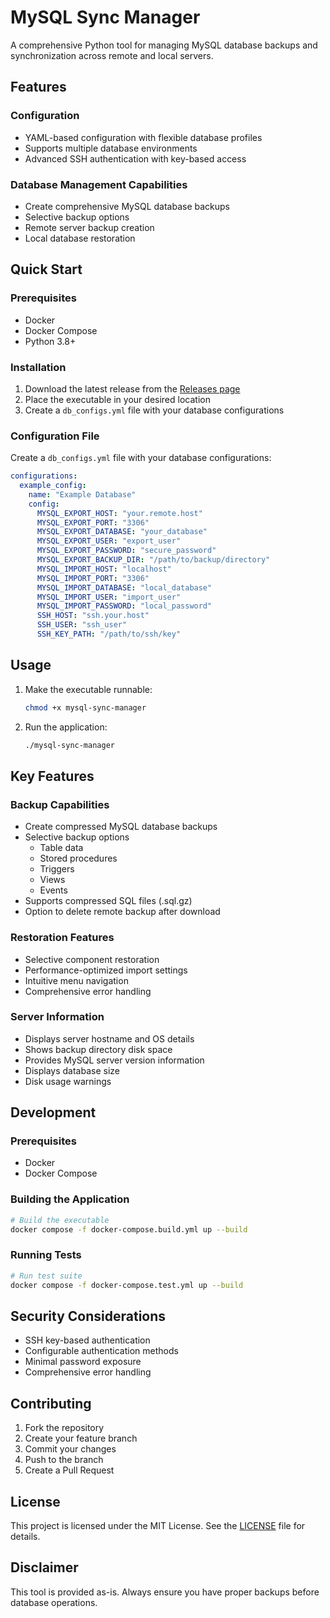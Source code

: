 # MySQL Sync Manager

A comprehensive Python tool for managing MySQL database backups and synchronization across remote and local servers.

## Features

### Configuration
- YAML-based configuration with flexible database profiles
- Supports multiple database environments
- Advanced SSH authentication with key-based access

### Database Management Capabilities
- Create comprehensive MySQL database backups
- Selective backup options
- Remote server backup creation
- Local database restoration

## Quick Start

### Prerequisites
- Docker
- Docker Compose
- Python 3.8+

### Installation
1. Download the latest release from the [Releases page](../../releases)
2. Place the executable in your desired location
3. Create a `db_configs.yml` file with your database configurations

### Configuration File
Create a `db_configs.yml` file with your database configurations:

```yaml
configurations:
  example_config:
    name: "Example Database"
    config:
      MYSQL_EXPORT_HOST: "your.remote.host"
      MYSQL_EXPORT_PORT: "3306"
      MYSQL_EXPORT_DATABASE: "your_database"
      MYSQL_EXPORT_USER: "export_user"
      MYSQL_EXPORT_PASSWORD: "secure_password"
      MYSQL_EXPORT_BACKUP_DIR: "/path/to/backup/directory"
      MYSQL_IMPORT_HOST: "localhost"
      MYSQL_IMPORT_PORT: "3306"
      MYSQL_IMPORT_DATABASE: "local_database"
      MYSQL_IMPORT_USER: "import_user"
      MYSQL_IMPORT_PASSWORD: "local_password"
      SSH_HOST: "ssh.your.host"
      SSH_USER: "ssh_user"
      SSH_KEY_PATH: "/path/to/ssh/key"
```

## Usage

1. Make the executable runnable:
   ```bash
   chmod +x mysql-sync-manager
   ```

2. Run the application:
   ```bash
   ./mysql-sync-manager
   ```

## Key Features

### Backup Capabilities
- Create compressed MySQL database backups
- Selective backup options
  - Table data
  - Stored procedures
  - Triggers
  - Views
  - Events
- Supports compressed SQL files (.sql.gz)
- Option to delete remote backup after download

### Restoration Features
- Selective component restoration
- Performance-optimized import settings
- Intuitive menu navigation
- Comprehensive error handling

### Server Information
- Displays server hostname and OS details
- Shows backup directory disk space
- Provides MySQL server version information
- Displays database size
- Disk usage warnings

## Development

### Prerequisites
- Docker
- Docker Compose

### Building the Application
```bash
# Build the executable
docker compose -f docker-compose.build.yml up --build
```

### Running Tests
```bash
# Run test suite
docker compose -f docker-compose.test.yml up --build
```

## Security Considerations
- SSH key-based authentication
- Configurable authentication methods
- Minimal password exposure
- Comprehensive error handling

## Contributing
1. Fork the repository
2. Create your feature branch
3. Commit your changes
4. Push to the branch
5. Create a Pull Request

## License
This project is licensed under the MIT License. See the [LICENSE](LICENSE) file for details.

## Disclaimer
This tool is provided as-is. Always ensure you have proper backups before database operations.